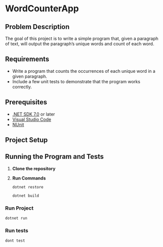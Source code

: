 # WordCounterApp

## Problem Description

The goal of this project is to write a simple program that, given a paragraph of text, will output the paragraph’s unique words and count of each word.

## Requirements

- Write a program that counts the occurrences of each unique word in a given paragraph.
- Include a few unit tests to demonstrate that the program works correctly.

## Prerequisites

- [.NET SDK 7.0](https://dotnet.microsoft.com/download/dotnet/7.0) or later
- [Visual Studio Code](https://code.visualstudio.com/)
- [NUnit](https://nunit.org/)

## Project Setup

## Running the Program and Tests

1. **Clone the repository** 
2. **Run Commands**

    `dotnet restore`

    `dotnet build`


### Run Project

`dotnet run`

### Run tests

`dont test`

